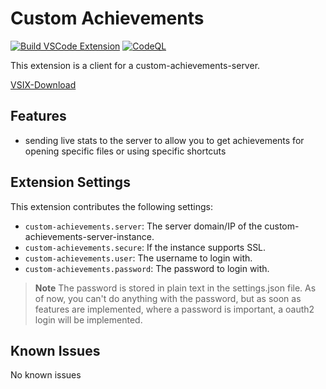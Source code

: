 # Custom Achievements

[![Build VSCode Extension](https://github.com/J0J0HA/custom-achievements-plugin-vscode/actions/workflows/push.yml/badge.svg)](https://github.com/J0J0HA/custom-achievements-plugin-vscode/actions/workflows/push.yml)
[![CodeQL](https://github.com/J0J0HA/custom-achievements-plugin-vscode/actions/workflows/codeql.yml/badge.svg)](https://github.com/J0J0HA/custom-achievements-plugin-vscode/actions/workflows/codeql.yml)

This extension is a client for a custom-achievements-server.

[VSIX-Download](https://files.jojojux.de/resources/builds/custom-achievements-plugin-vscode/)

## Features

- sending live stats to the server to allow you to get achievements for opening specific files or using specific shortcuts

## Extension Settings

This extension contributes the following settings:

- `custom-achievements.server`: The server domain/IP of the custom-achievements-server-instance.
- `custom-achievements.secure`: If the instance supports SSL.
- `custom-achievements.user`: The username to login with.
- `custom-achievements.password`: The password to login with.

> **Note**
> The password is stored in plain text in the settings.json file.
> As of now, you can't do anything with the password, but as soon as features are implemented, where a password is important, a oauth2 login will be implemented.

## Known Issues

No known issues
